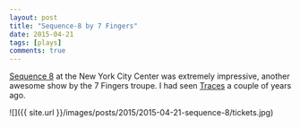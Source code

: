 ```yaml
---
layout: post
title: "Sequence-8 by 7 Fingers"
date: 2015-04-21
tags: [plays]
comments: true
---
```

[Sequence 8](http://7doigts.com/en/shows/13-sequence-8) at the New York City Center was extremely impressive, another awesome show by the 7 Fingers troupe. I had seen [Traces](/2012/02/11/stick-fly-anthony-traces.html) a couple of years ago.

![]({{ site.url }}/images/posts/2015/2015-04-21-sequence-8/tickets.jpg)
